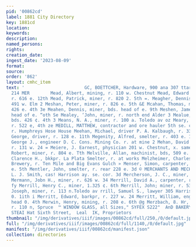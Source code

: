 ```yaml
---
pid: '00862cd'
label: 1881 City Directory
key: 1881cd
location: 
keywords: 
description: 
named_persons: 
rights: 
creation_date: 
ingest_date: '2023-08-09'
format: 
source: 
order: '862'
layout: cmhc_item
text: '                       GC, BOETTCHER, Hardware, 900 ana 307 ttarxison ave  MEA
  214 MER        Mead, Albert, mining, r. 110 w. Chestnut Mead, Edward F., teamster,
  r. 616 e. 12th Mead, Patrick, miner, r. 820 2. 5th =. Meagher, Dennis, lab. bds.
  491 w. Elm 2 Meshan, Peter, miner, r. 826 e. 5th &E Mcahan, Thomas, miner, bds.
  426 e. 4th 3e Meahen, Dennis, miner, bds. head of e. 9th Meshen, James, miner, bds.
  head of e. “oth Se Mealey, ‘John, miner, r. north end Alder 3 Mealue, John, miner,
  bds. 426 ¢. 4th 3 Means, N. A., miner, r. 100 a. Toledo av oz Meary, P. L, miner,
  r. 522 e, 4th ze MEDILL, MATTHEW, contractor and ore hauler 5th se. cot Poplar,
  r. Humphreys Hose House Meehan, Michael, driver P. A. Kalbaugh, r. 332 w. Elm Meek,
  George, driver, r. 128 e. 11th Megenity, Alfred, smelter, r. 403 e. 11th Megley,
  George J., engineer D. C. Cons. Mining Co. r. at mine 2 Mehan, David C., teamster,
  r. 131 w. 24 = Meiere, J. Earnest, physician 201 w. Chestnut, x. same Meiklejohn,
  Robert, miner, r. 804 e. Tth Melville, Allan, machinist, bds, 509 e. 4th Melvin,
  Clarence H., bkkpr. La Plata Smelter, r. at works Melzheimer, Charles, foreman Leadville
  Brewery, r. Ten Mile and Big Evans Gulch » Menser, Simon, carpenter, r. rear 800
  e. 5th Mentler, John, smelter, r. rear 228 e. 3d © MERCHANTS AND MECHANICS BANK,
  L. J. Smith, cas! Harrison ay. se. cor. 3d Mercherson, J. C., miner, r. 502 e. 5th
  Mermann, Jobn H., miner, r. 626 w. 34 Merrill, David A., carpenter, r. 308 e. 9th
  fy Merrill, Henry C., miner, 1.325 ¢. 6th Merrill, John; miner, r. 533 e. 5th 1,
  Joseph, miner, r. 113 n.Toledo av rrill, Samuel S., lawyer 305 Harrison av. r. 400
  0. 1ith i Merritt, Edward, barkpr, r. 227 w. 24 Merritt, William, engineer, bds.
  head 0. 4th Merwin, Henry, mining, r. 208 e. 6th @g Merzbach, 8. Hr, music teacher,
  r. 110 n, Spruce  ™ WINDOW GLASS, all Sizes," SYFEX S222"  AnD BAKERY,  au  PVILLE
  STEAI Hat Sixth Street,  Leal  IK, Proprietors          '
thumbnail: "/img/derivatives/iiif/images/00862cd/full/250,/0/default.jpg"
full: "/img/derivatives/iiif/images/00862cd/full/1140,/0/default.jpg"
manifest: "/img/derivatives/iiif/00862cd/manifest.json"
collection: directories
---
```

